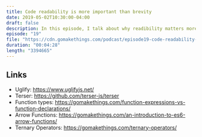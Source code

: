 ```yaml
---
title: Code readability is more important than brevity
date: 2019-05-02T10:30:00-04:00
draft: false
description: In this episode, I talk about why readibility matters more than brevity.
episode: "19"
file: "https://cdn.gomakethings.com/podcast/episode19-code-readability-is-more-important-than-brevity.mp3"
duration: "00:04:28"
length: "3394665"
---
```


## Links

- Uglify: https://www.uglifyjs.net/
- Terser: https://github.com/terser-js/terser
- Function types: https://gomakethings.com/function-expressions-vs-function-declarations/
- Arrow Functions: https://gomakethings.com/an-introduction-to-es6-arrow-functions/
- Ternary Operators: https://gomakethings.com/ternary-operators/